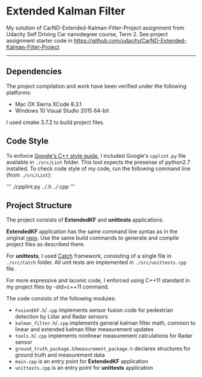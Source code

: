 # Extended Kalman Filter

My solution of CarND-Extended-Kalman-Filter-Project assignment from Udacity Self Driving Car nanodegree course, Term 2. See project assignment starter code in https://github.com/udacity/CarND-Extended-Kalman-Filter-Project

---

## Dependencies

The project compilation and work have been verified under the following platforms: 
* Mac OX Sierra XCode 8.3.1 
* Windows 10 Visual Studio 2015 64-bit

I used cmake 3.7.2 to build project files.

## Code Style

To enforce [Google's C++ style guide](https://google.github.io/styleguide/cppguide.html), I included Google's `cpplint.py` file available in `./src/Lint` folder. This tool expects the presense of python2.7 installed. To check code style of my code, run the following command line (from `./src/Lint`):

'''
./cpplint.py ../*.h ../*.cpp
'''

## Project Structure

The project consists of **ExtendedKF** and **unittests** applications.

**ExtendedKF** application has the same command line syntax as in the original [repo](https://github.com/udacity/CarND-Extended-Kalman-Filter-Project). Use the same build commands to generate and compile project files as described there.

For **unittests**, I used [Catch](https://github.com/philsquared/Catch) framework, consisting of a single file in `./src/Catch` folder. All unit tests are implemented in `./src/unittests.cpp` file.

For more expressive and laconic code, I enforced using C++11 standard in my project files by -std=c++11 command.

The code consists of the following modules:
* `FusionEKF.h`/`.cpp` implements sensor fusion code for pedestrian detection by Lidar and Radar sensors
* `kalman_filter.h`/`.cpp` implements general kalman filter math, common to linear and extended kalman filter measurement updates
* `tools.h`/`.cpp` implements nonlinear measurement calculations for Radar sensor
* `ground_truth_package.h`/`measurement_package.h` declares structures for ground truth and measurement data
* `main.cpp` is an entry point for **ExtendedKF** application
* `unittests.cpp` is an entry point for **unittests** application
